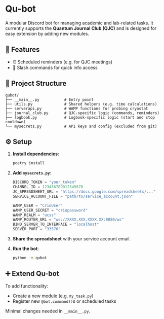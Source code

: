 # Qu-bot

A modular Discord bot for managing academic and lab-related tasks. It currently supports the **Quantum Journal Club (QJC)** and is designed for easy extension by adding new modules.

## 🧠 Features

- ⏰ Scheduled reminders (e.g. for QJC meetings)
- 🔗 Slash commands for quick info access

## 📁 Project Structure

```
qubot/
├── __main__.py           # Entry point
├── utils.py              # Shared helpers (e.g. time calculations)
├── serverapi.py          # WAMP functions for probing cryostat
├── journal_club.py       # QJC-specific logic (commands, reminders)
├── logbook.py            # Logbook-specific logic (start and stop cooldown)
└── mysecrets.py          # API keys and config (excluded from git)
```

## ⚙️ Setup

1. **Install dependencies**:

   ```bash
   poetry install
   ```

2. **Add `mysecrets.py`**:

   ```python
   DISCORD_TOKEN = "your_token"
   CHANNEL_ID = 123456789012345678
   JC_SPREADSHEET_URL = "https://docs.google.com/spreadsheets/..."
   SERVICE_ACCOUNT_FILE = "path/to/service_account.json"

   WAMP_USER = "CrioUser"
   WAMP_USER_SECRET = "criopassword"
   WAMP_REALM = "ucss"
   WAMP_ROUTER_URL = "ws://XXXX.XXX.XXXX.XX:8080/ws"
   BIND_SERVER_TO_INTERFACE = "localhost"
   SERVER_PORT = "33576"
   ```

3. **Share the spreadsheet** with your service account email.

4. **Run the bot**:

   ```bash
   python -m qubot
   ```

## ➕ Extend Qu-bot

To add functionality:

- Create a new module (e.g. `my_task.py`)
- Register new `@bot.command()`s or scheduled tasks

Minimal changes needed in `__main__.py`.
